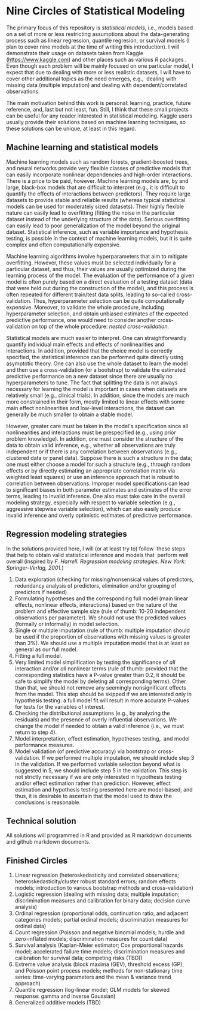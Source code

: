 # Nine Circles of Statistical Modeling

The primary focus of this repository is *statistical models*, i.e., models based on a set of more or less restricting assumptions about the data-generating process such as linear regression, quantile regresion, or survival models (I plan to cover nine models at the time of writing this introduction). I will demonstrate their usage on datasets taken from Kaggle (https://www.kaggle.com) and other places such as various *R* packages . Even though each problem will be mainly focused on one particular model, I expect that due to dealing with more or less realistic datasets, I will have to cover other additional topics as the need emerges, e.g.,  dealing with missing data (multiple imputation) and dealing with dependent/correlated observations. 

The main motivation behind this work is personal: learning, practice, future reference, and, last but not least, fun. Still, I think that these small projects can be useful for any reader interested in statistical modeling. Kaggle users usually provide their solutions based on machine learning techniques, so these solutions can be unique, at least in this regard. 

## Machine learning and statistical models

Machine learning models such as random forests, gradient-boosted trees, and neural networks provide very flexible classes of predictive models that can easily incorporate nonlinear dependencies and high-order interactions. There is a price to be paid, however. Machine learning models are, by and large, black-box models that are difficult to interpret (e.g., it is difficult to quantify the effects of interactions between predictors). They require large datasets to provide stable and reliable results (whereas typical statistical models can be used for moderately sized datasets). Their highly flexible nature can easily lead to overfitting (fitting the noise in the particular dataset instead of the underlying structure of the data). Serious overfitting can easily lead to poor generalization of the model beyond the original dataset. Statistical inference, such as variable importance and hypothesis testing, is possible in the context of machine learning models, but it is quite complex and often computationally expensive. 

Machine learning algorithms involve hyperparameters that aim to mitigate overfitting. However, these values must be selected individually for a particular dataset, and thus, their values are usually optimized during the learning process of the model. The evaluation of the performance of a given model is often purely based on a direct evaluation of a testing dataset (data that were held out during the construction of the model), and this process is often repeated for different train/test data splits, leading to so-called cross-validation. Thus, hyperparameter selection can be quite computationally expensive. Moreover, to validate the whole procedure, including hyperparameter selection, and obtain unbiased estimates of the expected predictive performance, one would need to consider another cross-validation on top of the whole procedure: *nested cross-validation.* 

Statistical models are much easier to interpret. One can straightforwardly quantify individual main effects and effects of nonlinearities and interactions. In addition, provided that the choice model is correctly specified, the statistical inference can be performed quite directly using asymptotic theory. One can also use the whole dataset to learn the model and then use a cross-validation (or a bootstrap) to validate the estimated predictive performance on a new dataset since there are usually no hyperparameters to tune. The fact that splitting the data is not always necessary for learning the model is important in cases when datasets are relatively small (e.g., clinical trials). In addition, since the models are much more constrained in their form, mostly limited to linear effects with some main effect nonlinearities and low-level interactions, the dataset can generally be much smaller to obtain a stable model.

However, greater care must be taken in the model's specification since all nonlinearities and interactions must be prespecified (e.g., using prior problem knowledge). In addition, one must consider the structure of the data to obtain valid inference, e.g., whether all observations are truly independent or if there is any correlation between observations (e.g., clustered data or panel data). Suppose there is such a structure in the data; one must either choose a model for such a structure (e.g., through random effects or by directly estimating an appropriate correlation matrix via weighted least squares) or use an inference approach that is robust to correlation between observations. Improper model specifications can lead to significant biases in both parameter estimates and estimates of the error terms, leading to invalid inference. One also must take care in the overall modeling strategy, especially with respect to variable selection (e.g., aggressive stepwise variable selection), which can also easily produce invalid inference and overly optimistic estimates of predictive performance.


## Regression modeling strategies

In the solutions provided here, I will (or at least try to) follow  these steps that help to obtain valid statistical inference and models that  perform well overall (inspired by *F. Harrell. Regression modeling strategies. New York: Springer-Verlag, 2001.*)

1. Data exploration (checking for missing/nonsensical values of predictors, redundancy analysis of predictors, elimination and/or grouping of predictors if needed)
2. Formulating hypotheses and the corresponding full model (main linear effects, nonlinear effects, interactions) based on the nature of the problem and effective sample size (rule of thumb: 10-20 independent observations per parameter). We should not use the predicted values (formally or informally) in model selection.
3. Single or multiple imputation (rule of thumb: multiple imputation should be used if the proportion of observations with missing values is greater than 3%). We should use a multiple imputation model that is at least as general as our full model.
4. Fitting a full model.
5. Very limited model simplification by testing the significance of *all* interaction and/or *all* nonlinear terms (rule of thumb: provided that the corresponding statistics have a P-value greater than 0.2, it should be safe to simplify the model by deleting all corresponding terms). Other than that, we should not remove any seemingly nonsignificant effects from the model. This step should be skipped if we are interested only in hypothesis testing: a full model fit will result in more accurate P-values for tests for the variables of interest.
6. Checking the distributional assumptions (e.g., by analyzing the residuals) and the presence of overly influential observations. We change the model if needed to obtain a valid inference (i.e., we must return to step 4).
7. Model interpretation, effect estimation, hypotheses testing,  and model performance measures. 
8. Model validation (of predictive accuracy) via bootstrap or cross-validation. If we performed multiple imputation, we should include step 3 in the validation. If we performed variable selection beyond what is suggested in 5, we should include step 5 in the validation. This step is not strictly necessary if we are only interested in hypothesis testing and/or effect estimation rather than prediction. However, effect estimation and hypothesis testing presented here are model-based, and thus, it is desirable to ascertain that the model used to draw the conclusions is reasonable. 
   
## Technical solution

All solutions will programmed in R and provided as R markdown documents and github markdown documents.

## Finished Circles

1. Linear regression (heteroskedasticity and correlated observations; heteroskedasticity/cluster robust standard errors; random effects models; introduction to various bootstrap methods and cross-validation)
2. Logistic regression (dealing with missing data; multiple imputation; discrimination measures and calibration for binary data; decision curve analysis)
3. Ordinal regression (proportional odds, continuation ratio, and adjacent categories models; partial ordinal models; discrimination measures for ordinal data)
4. Count regression (Poisson and negative binomial models; hurdle and zero-inflated models; discrimination measures for count data)
5. Survival analysis (Kaplan-Meier estimator; Cox proportional hazards model; accelerated failure time models; discrimination measures and calibration for survival data; competing risks (TBD))
6. Extreme value analysis (block maxima (GEV), threshold excess (GP), and Poisson point process models; methods for non-stationary time series: time-varying parameters and the mean & variance trend approach)
7. Quantile regression (log-linear model; GLM models for skewed response: gamma and inverse Gaussian)
8. Generalized additive models (TBD)

